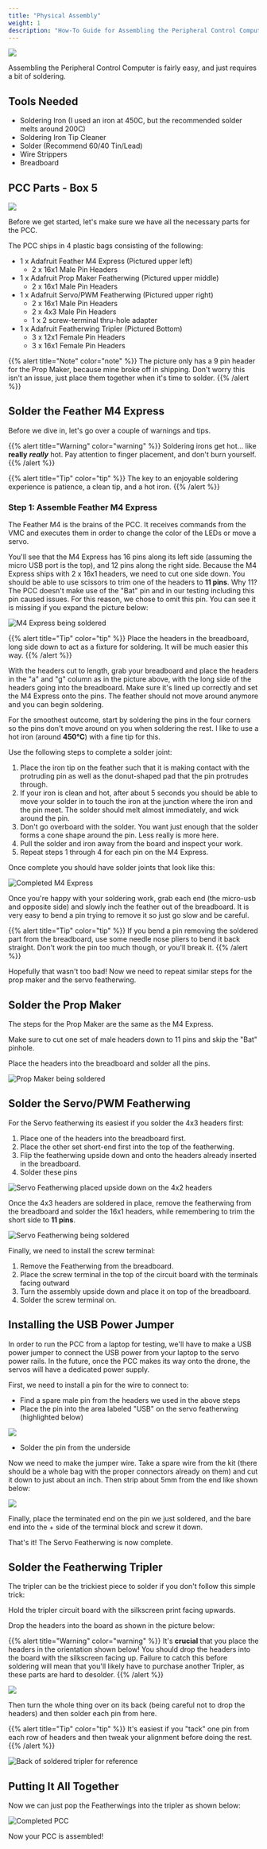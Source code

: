 ```yaml
---
title: "Physical Assembly"
weight: 1
description: "How-To Guide for Assembling the Peripheral Control Computer"
---
```


![](pcc_combo.png)

Assembling the Peripheral Control Computer is fairly easy,
and just requires a bit of soldering.

## Tools Needed

- Soldering Iron (I used an iron at 450C, but the recommended solder melts around 200C)
- Soldering Iron Tip Cleaner
- Solder (Recommend 60/40 Tin/Lead)
- Wire Strippers
- Breadboard

## PCC Parts - Box 5

![](pcc_parts.jpg)

Before we get started, let's make sure we have all the necessary parts for the PCC.

The PCC ships in 4 plastic bags consisting of the following:

- 1 x Adafruit Feather M4 Express (Pictured upper left)
  - 2 x 16x1 Male Pin Headers
- 1 x Adafruit Prop Maker Featherwing (Pictured upper middle)
  - 2 x 16x1 Male Pin Headers
- 1 x Adafruit Servo/PWM Featherwing (Pictured upper right)
  - 2 x 16x1 Male Pin Headers
  - 2 x 4x3 Male Pin Headers
  - 1 x 2 screw-terminal thru-hole adapter
- 1 x Adafruit Featherwing Tripler (Pictured Bottom)
  - 3 x 12x1 Female Pin Headers
  - 3 x 16x1 Female Pin Headers

{{% alert title="Note" color="note" %}}
The picture only has a 9 pin header for the Prop Maker, because mine broke
off in shipping. Don't worry this isn't an issue, just place them
together when it's time to solder.
{{% /alert %}}

## Solder the Feather M4 Express

Before we dive in, let's go over a couple of warnings and tips.

{{% alert title="Warning" color="warning" %}}
Soldering irons get hot... like **really** **_really_** hot.
Pay attention to finger placement, and don't burn yourself.
{{% /alert %}}

{{% alert title="Tip" color="tip" %}}
The key to an enjoyable soldering experience is patience, a clean tip, and a hot iron.
{{% /alert %}}

### Step 1: Assemble Feather M4 Express

The Feather M4 is the brains of the PCC. It receives commands from the VMC and
executes them in order to change the color of the LEDs or move a servo.

You'll see that the M4 Express has 16 pins along its left side
(assuming the micro USB port is the top), and 12 pins along the right side.
Because the M4 Express ships with 2 x 16x1 headers, we need to cut one side down.
You should be able to use scissors to trim one of the headers to **11 pins**. Why 11?
The PCC doesn't make use of the "Bat" pin and in our testing including this pin
caused issues. For this reason, we chose to omit this pin.
You can see it is missing if you expand the picture below:

![M4 Express being soldered](M4_soldering.jpg)

{{% alert title="Tip" color="tip" %}}
Place the headers in the breadboard, long side down to act
as a fixture for soldering. It will be much easier this way.
{{% /alert %}}

With the headers cut to length, grab your breadboard and place the headers in
the "a" and "g" column as in the picture above, with the long side of the headers
going into the breadboard. Make sure it's lined up correctly and set the M4 Express
onto the pins. The feather should not move around anymore and you can begin soldering.

For the smoothest outcome, start by soldering the pins in the four corners so the pins
don't move around on you when soldering the rest. I like to use a hot
iron (around **450°C**) with a fine tip for this.

Use the following steps to complete a solder joint:

1. Place the iron tip on the feather such that it is making contact with the
   protruding pin as well as the donut-shaped pad that the pin protrudes through.
2. If your iron is clean and hot, after about 5 seconds you should be able to move
   your solder in to touch the iron at the junction where the iron and the pin meet.
   The solder should melt almost immediately, and wick around the pin.
3. Don't go overboard with the solder. You want just enough that the solder forms a
   cone shape around the pin. Less really is more here.
4. Pull the solder and iron away from the board and inspect your work.
5. Repeat steps 1 through 4 for each pin on the M4 Express.

Once complete you should have solder joints that look like this:

![Completed M4 Express](SOLDER_size.jpg)

Once you're happy with your soldering work, grab each end
(the micro-usb and opposite side) and slowly inch the feather out
of the breadboard. It is very easy to bend a pin trying to remove
it so just go slow and be careful.

{{% alert title="Tip" color="tip" %}}
If you bend a pin removing the soldered part from the breadboard,
use some needle nose pliers to bend it back straight.
Don't work the pin too much though, or you'll break it.
{{% /alert %}}

Hopefully that wasn't too bad! Now we need to repeat similar steps for
the prop maker and the servo featherwing.

## Solder the Prop Maker

The steps for the Prop Maker are the same as the M4 Express.

Make sure to cut one set of male headers down to 11 pins and skip the "Bat" pinhole.

Place the headers into the breadboard and solder all the pins.

![Prop Maker being soldered](prop_maker_solder.jpg)

## Solder the Servo/PWM Featherwing

For the Servo featherwing its easiest if you solder the 4x3 headers first:

1. Place one of the headers into the breadboard first.
2. Place the other set short-end first into the top of the featherwing.
3. Flip the featherwing upside down and onto the headers already inserted
   in the breadboard.
4. Solder these pins

![Servo Featherwing placed upside down on the 4x2 headers](upside_down_servo.jpg)

Once the 4x3 headers are soldered in place, remove the featherwing from the
breadboard and solder the 16x1 headers, while remembering to trim the short
side to **11 pins**.

![Servo Featherwing being soldered](servo_feather.jpg)

Finally, we need to install the screw terminal:

1. Remove the Featherwing from the breadboard.
2. Place the screw terminal in the top of the circuit board with the
   terminals facing outward
3. Turn the assembly upside down and place it on top of the breadboard.
4. Solder the screw terminal on.

## Installing the USB Power Jumper

In order to run the PCC from a laptop for testing,
we'll have to make a USB power jumper to connect the USB power
from your laptop to the servo power rails. In the future,
once the PCC makes its way onto the drone, the servos will have
a dedicated power supply.‌

First, we need to install a pin for the wire to connect to:‌

- Find a spare male pin from the headers we used in the above steps
- Place the pin into the area labeled "USB" on the servo featherwing
  (highlighted below)

![](InkedDSC02213_LI.jpg)

- Solder the pin from the underside

Now we need to make the jumper wire. Take a spare wire from the kit
(there should be a whole bag with the proper connectors already on them)
and cut it down to just about an inch. Then strip about 5mm from the end
like shown below:​

![](DSC02214.jpg)

Finally, place the terminated end on the pin we just soldered,
and the bare end into the + side of the terminal block and screw it down.

That's it! The Servo Featherwing is now complete.

## Solder the Featherwing Tripler

The tripler can be the trickiest piece to solder if you don't follow this simple trick:

Hold the tripler circuit board with the silkscreen print facing upwards.

Drop the headers into the board as shown in the picture below:

{{% alert title="Warning" color="warning" %}}
It's **crucial** that you place the headers in the orientation shown below!
You should drop the headers into the board with the silkscreen facing up.
Failure to catch this before soldering will mean that you'll likely have to
purchase another Tripler, as these parts are hard to desolder.
{{% /alert %}}

![](DSC02206.jpg)

Then turn the whole thing over on its back (being careful not to drop the headers)
and then solder each pin from here.

{{% alert title="Tip" color="tip" %}}
It's easiest if you "tack" one pin from each row of headers and then tweak
your alignment before doing the rest.
{{% /alert %}}

![Back of soldered tripler for reference](DSC02207.jpg)

## Putting It All Together

Now we can just pop the Featherwings into the tripler as shown below:

![Completed PCC](assembled_pcc.jpg)

Now your PCC is assembled!

